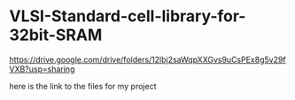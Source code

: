 # VLSI-Standard-cell-library-for-32bit-SRAM




https://drive.google.com/drive/folders/12lbj2saWqpXXGvs9uCsPEx8g5v29fVXB?usp=sharing

here is the link to the files for my project
